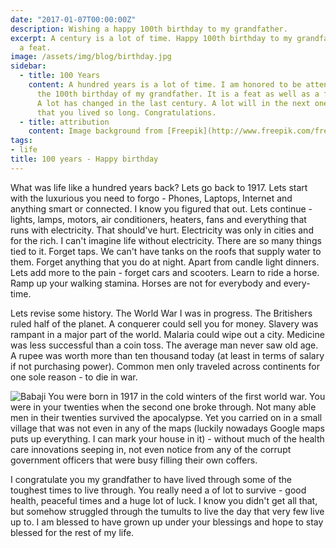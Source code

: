 ```yaml
---
date: "2017-01-07T00:00:00Z"
description: Wishing a happy 100th birthday to my grandfather.
excerpt: A century is a lot of time. Happy 100th birthday to my grandfather. It is
  a feat.
image: /assets/img/blog/birthday.jpg
sidebar:
  - title: 100 Years
    content: A hundred years is a lot of time. I am honored to be attending
      the 100th birthday of my grandfather. It is a feat as well as a feast to remember.
      A lot has changed in the last century. A lot will in the next one. It is a feat
      that you lived so long. Congratulations.
  - title: attribution
    content: Image background from [Freepik](http://www.freepik.com/free-vector/balloon-party-background_780957.htm)
tags:
- life
title: 100 years - Happy birthday
---
```


What was life like a hundred years back? Lets go back to 1917. Lets start with the luxurious you need to forgo - Phones, Laptops, Internet and anything smart or connected. I know you figured that out. Lets continue - lights, lamps, motors, air conditioners, heaters, fans and everything that runs with electricity. That should've hurt. Electricity was only in cities and for the rich. I can't imagine life without electricity. There are so many things tied to it. Forget taps. We can't have tanks on the roofs that supply water to them. Forget anything that you do at night. Apart from candle light dinners. Lets add more to the pain - forget cars and scooters. Learn to ride a horse. Ramp up your walking stamina. Horses are not for everybody and every-time.

Lets revise some history. The World War I was in progress. The Britishers ruled half of the planet. A conquerer could sell you for money. Slavery was rampant in a major part of the world. Malaria could wipe out a city. Medicine was less successful than a coin toss. The average man never saw old age. A rupee was worth more than ten thousand today (at least in terms of salary if not purchasing power). Common men only traveled across continents for one sole reason - to die in war.

<img class="col-md-12 col-lg-6 img-fluid rounded" alt="Babaji" src="{{ site.url }}/assets/img/blog/babaji.jpg">
You were born in 1917 in the cold winters of the first world war. You were in your twenties when the second one broke through. Not many able men in their twenties survived the apocalypse. Yet you carried on in a small village that was not even in any of the maps (luckily nowadays Google maps puts up everything. I can mark your house in it) - without much of the health care innovations seeping in, not even notice from any of the corrupt government officers that were busy filling their own coffers.

I congratulate you my grandfather to have lived through some of the toughest times to live through. You really need a of lot to survive - good health, peaceful times and a huge lot of luck. I know you didn't get all that, but somehow struggled through the tumults to live the day that very few live up to. I am blessed to have grown up under your blessings and hope to stay blessed for the rest of my life.
